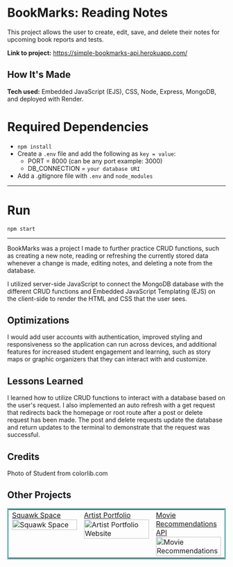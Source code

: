 # BookMarks: Reading Notes

This project allows the user to create, edit, save, and delete their notes for upcoming book reports and tests.

**Link to project:** https://simple-bookmarks-api.herokuapp.com/

## How It's Made

**Tech used:** Embedded JavaScript (EJS), CSS, Node, Express, MongoDB, and deployed with Render.

# Required Dependencies

- `npm install`
- Create a `.env` file and add the following as `key = value`:
  - PORT = 8000 (can be any port example: 3000)
  - DB_CONNECTION = `your database URI`
- Add a .gitignore file with `.env` and `node_modules`

---

# Run

`npm start`

---

BookMarks was a project I made to further practice CRUD functions, such as creating a new note, reading or refreshing the currently stored data whenever a change is made, editing notes, and deleting a note from the database.

I utilized server-side JavaScript to connect the MongoDB database with the different CRUD functions and Embedded JavaScript Templating (EJS) on the client-side to render the HTML and CSS that the user sees.

## Optimizations

I would add user accounts with authentication, improved styling and responsiveness so the application can run across devices, and additional features for increased student engagement and learning, such as story maps or graphic organizers that they can interact with and customize.

## Lessons Learned

I learned how to utilize CRUD functions to interact with a database based on the user's request. I also implemented an auto refresh with a get request that redirects back the homepage or root route after a post or delete request has been made. The post and delete requests update the database and return updates to the terminal to demonstrate that the request was successful.

## Credits

Photo of Student from colorlib.com

## Other Projects

<table bordercolor="#66b2b2">
  <tr>
    <td width="33.3%"  style="align:center;" valign="top">
	<a target="_blank" href="https://github.com/jaclynbrothers/squawk-space">Squawk Space</a>
    	<br>
    	<a target="_blank" href="https://github.com/jaclynbrothers/squawk-space">
    	<img src="https://media.giphy.com/media/7dsiIBgG8OuU95SUvF/giphy.gif" width="100%"  alt="Squawk Space">
        </a>
    </td>
    <td width="33.3%" valign="top">
	<a target="_blank" href="https://github.com/jaclynbrothers/artist-portfolio">Artist Portfolio</a>
      	<br>
        <a target="_blank" href="https://github.com/jaclynbrothers/artist-portfolio">
          <img src="https://media.giphy.com/media/OtZnHQvpwaGOxKxoi1/giphy.gif" width="100%" alt="Artist Portfolio Website">
        </a>
    </td>
    <td width="33.3%" valign="top">
	<a target="_blank" href="https://github.com/jaclynbrothers/movie-recommendations-api">Movie Recommendations API</a>
        <br>
        <a target="_blank" href="https://github.com/jaclynbrothers/movie-recommendations-api">
          <img src="https://media.giphy.com/media/MkNt7t4yHfgI8bnwF9/giphy.gif" width="100%" alt="Movie Recommendations">
        </a>
    </td>
  </tr>
</table>
